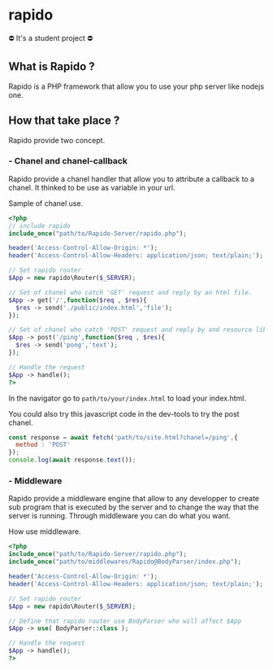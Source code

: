 # rapido

⛔️ It's a student project ⛔️

## What is Rapido ?
Rapido is a PHP framework that allow you to use your php server like nodejs one.

## How that take place ?
Rapido provide two concept.

### - Chanel and chanel-callback
Rapido provide a chanel handler that allow you to attribute a callback to a chanel. It thinked to be use as variable in your url.

Sample of chanel use.
```PHP
<?php
// include rapido
include_once("path/to/Rapido-Server/rapido.php");

header('Access-Control-Allow-Origin: *');
header('Access-Control-Allow-Headers: application/json; text/plain;');

// Set rapido router
$App = new rapido\Router($_SERVER);

// Set of chanel who catch 'GET' request and reply by an html file.
$App -> get('/',function($req , $res){
  $res -> send('./public/index.html','file');
});

// Set of chanel who catch 'POST' request and reply by and resource like 'text'.
$App -> post('/ping',function($req , $res){
  $res -> send('pong','text');
});

// Handle the request
$App -> handle();
?>
```

In the navigator go to `path/to/your/index.html` to load your index.html.

You could also try this javascript code in the dev-tools to try the post chanel.

```javascript
const response = await fetch('path/to/site.html?chanel=/ping',{
  method : 'POST'
});
console.log(await response.text());
```

### - Middleware
Rapido provide a middleware engine that allow to any developper to create sub program that is executed by the server and to change the way that the server is running. Through middleware you can do what you want.

How use middleware.
```PHP
<?php
include_once("path/to/Rapido-Server/rapido.php");
include_once("path/to/middlewares/Rapido@BodyParser/index.php");

header('Access-Control-Allow-Origin: *');
header('Access-Control-Allow-Headers: application/json; text/plain;');

// Set rapido router
$App = new rapido\Router($_SERVER);

// Define that rapido router use BodyParser who will affect $App
$App -> use( BodyParser::class );

// Handle the request
$App -> handle();
?>
```
